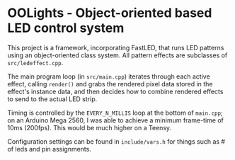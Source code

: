 # OOLights - Object-oriented based LED control system
This project is a framework, incorporating FastLED, that runs LED patterns using
an object-oriented class system. All pattern effects are subclasses of `src/ledeffect.cpp`.


The main program loop (in `src/main.cpp`) iterates through each active effect, calling `render()`
and grabs the rendered pixel data stored in the effect's instance data, and then decides how to
combine rendered effects to send to the actual LED strip.


Timing is controlled by the `EVERY_N_MILLIS` loop at the bottom of `main.cpp`; on an Arduino Mega 2560,
I was able to achieve a minimum frame-time of 10ms (200fps). This would be much higher on a Teensy.


Configuration settings can be found in `include/vars.h` for things such as # of leds and pin assignments.
